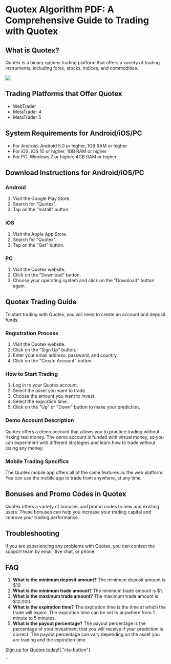 # Quotex Algorithm PDF: A Comprehensive Guide to Trading with Quotex

## What is Quotex?

Quotex is a binary options trading platform that offers a variety of
trading instruments, including forex, stocks, indices, and commodities.

[![](https://static.quotex.io/files/4_en/300_250.jpg)](https://traff.sbs/brokerqxlid)

## Trading Platforms that Offer Quotex

-   WebTrader
-   MetaTrader 4
-   MetaTrader 5

## System Requirements for Android/iOS/PC

-   For Android: Android 5.0 or higher, 1GB RAM or higher
-   For iOS: iOS 10 or higher, 1GB RAM or higher
-   For PC: Windows 7 or higher, 4GB RAM or higher

## Download Instructions for Android/iOS/PC

### Android

1.  Visit the Google Play Store.
2.  Search for "Quotex".
3.  Tap on the "Install" button.

### iOS

1.  Visit the Apple App Store.
2.  Search for "Quotex".
3.  Tap on the "Get" button.

### PC

1.  Visit the Quotex website.
2.  Click on the "Download" button.
3.  Choose your operating system and click on the "Download"
    button again.

## Quotex Trading Guide

To start trading with Quotex, you will need to create an account and
deposit funds.

### Registration Process

1.  Visit the Quotex website.
2.  Click on the "Sign Up" button.
3.  Enter your email address, password, and country.
4.  Click on the "Create Account" button.

### How to Start Trading

1.  Log in to your Quotex account.
2.  Select the asset you want to trade.
3.  Choose the amount you want to invest.
4.  Select the expiration time.
5.  Click on the "Up" or "Down" button to make your
    prediction.

### Demo Account Description

Quotex offers a demo account that allows you to practice trading without
risking real money. The demo account is funded with virtual money, so
you can experiment with different strategies and learn how to trade
without losing any money.

### Mobile Trading Specifics

The Quotex mobile app offers all of the same features as the web
platform. You can use the mobile app to trade from anywhere, at any
time.

## Bonuses and Promo Codes in Quotex

Quotex offers a variety of bonuses and promo codes to new and existing
users. These bonuses can help you increase your trading capital and
improve your trading performance.

## Troubleshooting

If you are experiencing any problems with Quotex, you can contact the
support team by email, live chat, or phone.

## FAQ

1.  **What is the minimum deposit amount?** The minimum deposit amount
    is \$10.
2.  **What is the minimum trade amount?** The minimum trade amount is
    \$1.
3.  **What is the maximum trade amount?** The maximum trade amount is
    \$10,000.
4.  **What is the expiration time?** The expiration time is the time at
    which the trade will expire. The expiration time can be set to
    anywhere from 1 minute to 5 minutes.
5.  **What is the payout percentage?** The payout percentage is the
    percentage of your investment that you will receive if your
    prediction is correct. The payout percentage can vary depending on
    the asset you are trading and the expiration time.

[Sign up for Quotex
today!](\%22https://traff.sbs/brokerqxsignup\%22){."cta-button"}

\`\`\`

